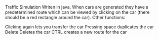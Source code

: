 Traffic Simulation Writen in java. 
When cars are generated they have a predetermined route 
which can be viewed by clicking on the car (there should be a red rectangle around the car).
Other functions:

Clicking again lets you transfer the car
Pressing space duplicates the car
Delete Deletes the car
CTRL creates a new route for the car
